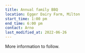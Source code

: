 ```yaml
---
title: Annual family BBQ
location: Egger Dairy Farm, Milton
start_time: 1:00 pm
end_time: 6:00 pm
contact: Arno
last_modified_at: 2022-06-26
---
```


More information to follow.
